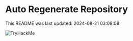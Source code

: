 # Auto Regenerate Repository

This README was last updated: 2024-08-21 03:08:08

 ![TryHackMe](https://tryhackme.com/badge/533634)